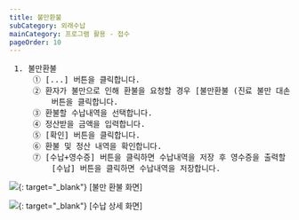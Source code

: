 ```yaml
---
title: 불만환불
subCategory: 외래수납
mainCategory: 프로그램 활용 - 접수
pageOrder: 10
---
```

<pre>
 <t2><bold>1. 불만환불</bold></t2>
     ① [...] 버튼을 클릭합니다.
     ② 환자가 불만으로 인해 환불을 요청할 경우 [불만환불 (진료 불만 대손처리 환불)] 
         버튼을 클릭합니다.
     ③ 환불할 수납내역을 선택합니다.
     ④ 정산받을 금액을 입력합니다.
     ⑤ [확인] 버튼을 클릭합니다.
     ⑥ 환불 및 정산 내역을 확인합니다.
     ⑦ [수납+영수증] 버튼을 클릭하면 수납내역을 저장 후 영수증을 출력할 수 있습니다.
         [수납] 버튼을 클릭하면 수납내역을 저장합니다.         
</pre>

[![](/images/{{page.url}}_1.png)](/images/{{page.url}}_1.png){: target="_blank"}
[불만 환불 화면]

[![](/images/{{page.url}}_2.png)](/images/{{page.url}}_2.png){: target="_blank"}
[수납 상세 화면]